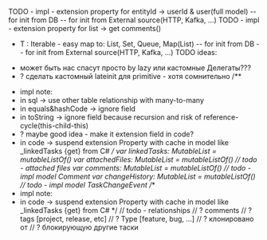 TODO - impl - extension property for entityId -> userId & user(full model)
-- for init from DB
-- for init from External source(HTTP, Kafka, ...)
TODO - impl - extension property for list -> get comments<T : Iterable>()
* T : Iterable - easy map to: List, Set, Queue, Map(List<Pair>)
-- for init from DB
-- for init from External source(HTTP, Kafka, ...)
TODO ideas:
- может быть нас спасут просто by lazy или кастомные Делегаты???
- ? сделать кастомный lateinit для primitive - хотя сомнительно
/**
* impl note:
* in sql -> use other table relationship with many-to-many
* in equals&hashCode -> ignore field
* in toString -> ignore field because recursion and risk of reference-cycle(this-child-this)
* ? maybe good idea - make it extension field in code?
* in code -> suspend extension Property with cache in model like _linkedTasks {get} from C#
  */
  var linkedTasks: MutableList<Task> = mutableListOf()
  var attachedFiles: MutableList<Any> = mutableListOf() // todo - attached files
  var comments: MutableList<Any> = mutableListOf() // todo - impl model Comment
  var changeHistory: MutableList<Long> = mutableListOf() // todo - impl model TaskChangeEvent
  /**
* impl note:
* in code -> suspend extension Property with cache in model like _linkedTasks {get} from C#
  */
  // todo - relationships
  // ? comments
  // ? tags [project, release, etc]
  // ? Type [feature, bug, ...]
  // ? клонировано от
  // ? блокирующую другие таски